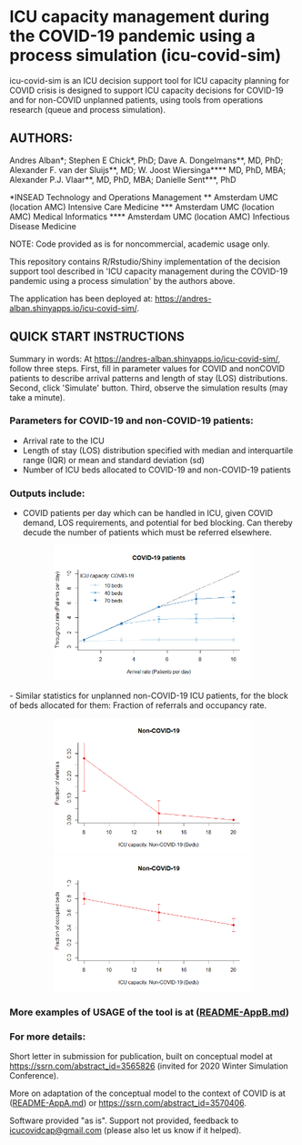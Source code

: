 # ICU capacity management during the COVID-19 pandemic using a process simulation (icu-covid-sim)

icu-covid-sim is an ICU decision support tool for ICU capacity planning for COVID crisis is designed to support ICU capacity decisions for COVID-19 and for non-COVID unplanned patients, using tools from operations research (queue and process simulation).

## AUTHORS: 

Andres Alban*; Stephen E Chick*, PhD; Dave A. Dongelmans**, MD, PhD; Alexander F. van der Sluijs**, MD; W. Joost Wiersinga**** MD, PhD, MBA; Alexander P.J. Vlaar**, MD, PhD, MBA; Danielle Sent***, PhD

 *INSEAD Technology and Operations Management
** Amsterdam UMC (location AMC) Intensive Care Medicine
*** Amsterdam UMC (location AMC) Medical Informatics
**** Amsterdam UMC (location AMC) Infectious Disease Medicine

NOTE: Code provided as is for noncommercial, academic usage only.

This repository contains R/Rstudio/Shiny implementation of the decision support tool described in 'ICU capacity management during the COVID-19 pandemic using a process simulation' by the authors above.

The application has been deployed at: https://andres-alban.shinyapps.io/icu-covid-sim/.

## QUICK START INSTRUCTIONS

Summary in words: At https://andres-alban.shinyapps.io/icu-covid-sim/, follow three steps. First, fill in parameter values for COVID and nonCOVID patients to describe arrival patterns and length of stay (LOS) distributions. Second, click 'Simulate' button. Third, observe the simulation results (may take a minute).

### Parameters for COVID-19 and non-COVID-19 patients:

 - Arrival rate to the ICU
 - Length of stay (LOS) distribution specified with median and interquartile range (IQR) or mean and standard deviation (sd)
 - Number of ICU beds allocated to COVID-19 and non-COVID-19 patients
 
### Outputs include:

- COVID patients per day which can be handled in ICU, given COVID demand, LOS requirements, and potential for bed blocking. Can thereby decude the number of patients which must be referred elsewhere.
<p align="center">
  <img src="throughput_example.png" width="350" alt="accessibility text">
</p>
- Similar statistics for unplanned non-COVID-19 ICU patients, for the block of beds allocated for them: Fraction of referrals and occupancy rate.
<p align="center">
  <img src="referrals_example.png" width="350" alt="accessibility text">
  <img src="occupancy_example.png" width="350" alt="accessibility text">
</p>

### More examples of USAGE of the tool is at ([README-AppB.md](README-AppB.md))

### For more details: 

Short letter in submission for publication, built on conceptual model at https://ssrn.com/abstract_id=3565826 (invited for 2020 Winter Simulation Conference).

More on adaptation of the conceptual model to the context of COVID is at ([README-AppA.md](README-AppA.md)) or https://ssrn.com/abstract_id=3570406.

Software provided "as is". Support not provided, feedback to icucovidcap@gmail.com (please also let us know if it helped).

